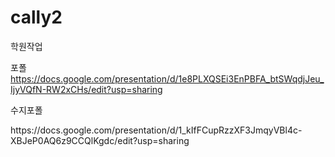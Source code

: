 # cally2
학원작업

포폴
https://docs.google.com/presentation/d/1e8PLXQSEi3EnPBFA_btSWqdjJeu_IjyVQfN-RW2xCHs/edit?usp=sharing

<p>수지포폴</P>
https://docs.google.com/presentation/d/1_kIfFCupRzzXF3JmqyVBl4c-XBJeP0AQ6z9CCQlKgdc/edit?usp=sharing
